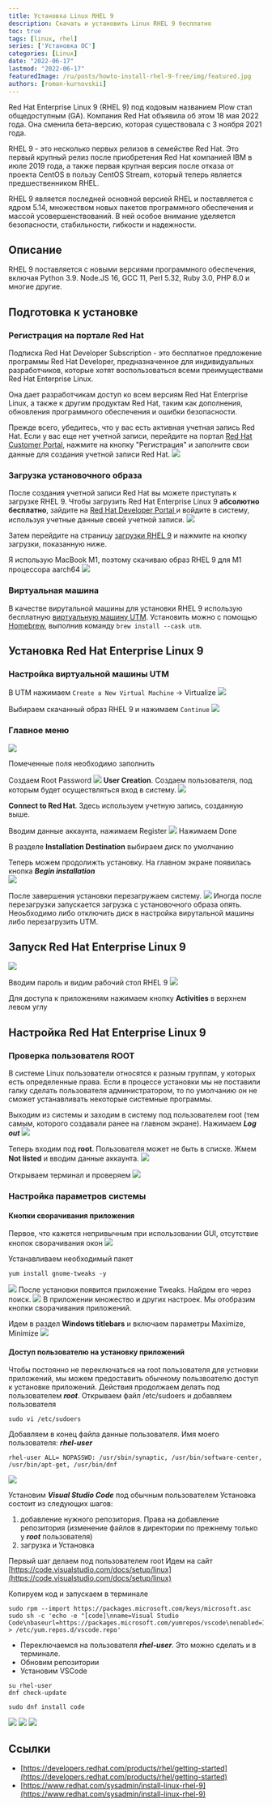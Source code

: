 ```yaml
---
title: Установка Linux RHEL 9
description: Скачать и установить Linux RHEL 9 бесплатно
toc: true
tags: [linux, rhel]
series: ['Установка ОС']
categories: [Linux]
date: "2022-06-17"
lastmod: "2022-06-17"
featuredImage: /ru/posts/howto-install-rhel-9-free/img/featured.jpg
authors: [roman-kurnovskii]
---
```



Red Hat Enterprise Linux 9 (RHEL 9) под кодовым названием Plow стал общедоступным (GA). Компания Red Hat объявила об этом 18 мая 2022 года. Она сменила бета-версию, которая существовала с 3 ноября 2021 года.

RHEL 9 - это несколько первых релизов в семействе Red Hat. Это первый крупный релиз после приобретения Red Hat компанией IBM в июле 2019 года, а также первая крупная версия после отказа от проекта CentOS в пользу CentOS Stream, который теперь является предшественником RHEL.

RHEL 9 является последней основной версией RHEL и поставляется с ядром 5.14, множеством новых пакетов программного обеспечения и массой усовершенствований. В ней особое внимание уделяется безопасности, стабильности, гибкости и надежности.

## Описание
RHEL 9 поставляется с новыми версиями программного обеспечения, включая Python 3.9. Node.JS 16, GCC 11, Perl 5.32, Ruby 3.0, PHP 8.0 и многие другие.

## Подготовка к установке

### Регистрация на портале Red Hat

Подписка Red Hat Developer Subscription - это бесплатное предложение программы Red Hat Developer, предназначенное для индивидуальных разработчиков, которые хотят воспользоваться всеми преимуществами Red Hat Enterprise Linux.

Она дает разработчикам доступ ко всем версиям Red Hat Enterprise Linux, а также к другим продуктам Red Hat, таким как дополнения, обновления программного обеспечения и ошибки безопасности.

Прежде всего, убедитесь, что у вас есть активная учетная запись Red Hat. Если у вас еще нет учетной записи, перейдите на портал [Red Hat Customer Portal](https://access.redhat.com/), нажмите на кнопку "Регистрация" и заполните свои данные для создания учетной записи Red Hat.
![](img/01.png)

### Загрузка установочного образа
После создания учетной записи Red Hat вы можете приступать к загрузке RHEL 9. Чтобы загрузить Red Hat Enterprise Linux 9 **абсолютно бесплатно**, зайдите на [Red Hat Developer Portal ](https://developers.redhat.com/products/rhel/overview) и войдите в систему, используя учетные данные своей учетной записи.
![](img/01-01.png)

Затем перейдите на страницу [загрузки RHEL 9](https://developers.redhat.com/products/rhel/download) и нажмите на кнопку загрузки, показанную ниже.

Я использую MacBook M1, поэтому скачиваю образ RHEL 9 для M1 процессора aarch64
![](img/01-02.png)

### Виртуальная машина
В качестве вирутальной машины для установки RHEL 9 использую бесплатную [виртуальную машину UTM](https://mac.getutm.app/). Установить можно с помощью [Homebrew](https://romankurnovskii.com/posts/mac-setup-development/#homebrew), выполнив команду `brew install --cask utm`.

## Установка Red Hat Enterprise Linux 9

### Настройка виртуальной машины UTM
В UTM нажимаем `Create a New Virtual Machine` -> Virtualize
![](img/02-02.png)

Выбираем скачанный образ RHEL 9 и нажимаем `Continue`
![](img/02-01.png)


### Главное меню
![](img/02.png)

Помеченные поля необходимо заполнить

Создаем Root Password
![](img/03.png)
**User Creation**. Создаем пользователя, под которым будет осуществляться вход в систему.
![](img/04.png)


**Connect to Red Hat**. Здесь используем учетную запись, созданную выше. 

Вводим данные аккаунта, нажимаем Register
![](img/06.png)
Нажимаем Done

В разделе **Installation Destination** выбираем диск по умолчанию

Теперь можем продолижть установку. На главном экране появилась кнопка ***Begin installation***  
![](img/05.png)

После завершения установки перезагружаем систему. 
![](img/02-03.png)
Иногда после перезагрузки запускается загрузка с установочного образа опять. Неоьбходимо либо отключить диск в настройка вирутальной машины либо перезагрузить UTM.


## Запуск Red Hat Enterprise Linux 9

![](img/07.png)

Вводим пароль и видим рабочий стол RHEL 9
![](img/07-01.png)

Для доступа к приложениям нажимаем кнопку **Activities** в верхнем левом углу

## Настройка Red Hat Enterprise Linux 9

### Проверка пользователя ROOT
В системе Linux пользователи относятся к разным группам, у которых есть определенные права. Если в процессе установки мы не поставили галку сделать пользователя администратором, то по умолчанию он не сможет устанавливать некоторые системные программы. 

Выходим из системы и заходим в систему под пользователем root (тем самым, которого создавали ранее на главном экране). Нажимаем ***Log out***
![](img/07-03.png)

Теперь входим под **root**. Пользователя может не быть в списке. Жмем **Not listed** и вводим данные аккаунта. 
![](img/07-04.png)

Открываем терминал и проверяем
![](img/07-05.png)


### Настройка параметров системы

#### Кнопки сворачивания приложения
Первое, что кажется непривычным при использовании GUI, отсутствие кнопок сворачивания окон
![](img/07-02.png)

Устанавливаем необходимый пакет
```
yum install gnome-tweaks -y
```
![](img/07-06.png)
После установки появится приложение Tweaks. Найдем его через поиск.
![](img/07-07.png)
В приложении множество и других настроек. Мы отобразим кнопки сворачивания приложений.

Идем в раздел **Windows titlebars** и включаем параметры Maximize, Minimize
![](img/07-08.png)

#### Доступ пользователю на установку приложений

Чтобы постоянно не переключаться на root пользователя для устновки приложений, мы можем предоставить обычному пользвоателю доступ к установке приложений.
Действия продолжаем делать под пользователем  ***root***.
Открываем файл /etc/sudoers и добавляем пользователя

```
sudo vi /etc/sudoers
```

Добавляем в конец файла данные пользователя. Имя моего пользователя: ***rhel-user***
```
rhel-user ALL= NOPASSWD: /usr/sbin/synaptic, /usr/bin/software-center, /usr/bin/apt-get, /usr/bin/dnf
```
![](img/07-09.png)

Установим ***Visual Studio Code*** под обычным пользователем
Установка состоит из следующих шагов:
1. добавление нужного репозитория. Права на добавление репозитория (изменение файлов в директории по прежнему только у ***root*** пользователя)
2. загрузка и Установка

Первый шаг делаем под пользователем root
Идем на сайт [https://code.visualstudio.com/docs/setup/linux](https://code.visualstudio.com/docs/setup/linux)

Копируем код и запускаем в терминале
```
sudo rpm --import https://packages.microsoft.com/keys/microsoft.asc
sudo sh -c 'echo -e "[code]\nname=Visual Studio Code\nbaseurl=https://packages.microsoft.com/yumrepos/vscode\nenabled=1\ngpgcheck=1\ngpgkey=https://packages.microsoft.com/keys/microsoft.asc" > /etc/yum.repos.d/vscode.repo'
```

- Переключаемся на пользователя ***rhel-user***. Это можно сделать и в терминале.
- Обновим репозитории
- Установим VSCode

```
su rhel-user
dnf check-update

sudo dnf install code
```

![](img/07-10.png)
![](img/07-11.png)
![](img/07-12.png)



## Ссылки
- [https://developers.redhat.com/products/rhel/getting-started](https://developers.redhat.com/products/rhel/getting-started)
- [https://www.redhat.com/sysadmin/install-linux-rhel-9](https://www.redhat.com/sysadmin/install-linux-rhel-9)